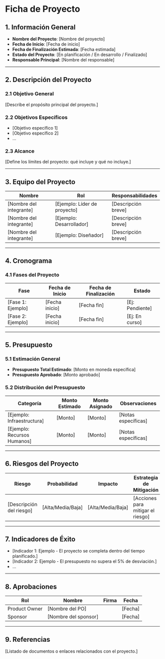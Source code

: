 # **Ficha de Proyecto**

## **1. Información General**
- **Nombre del Proyecto**: [Nombre del proyecto]
- **Fecha de Inicio**: [Fecha de inicio]
- **Fecha de Finalización Estimada**: [Fecha estimada]
- **Estado del Proyecto**: [En planificación / En desarrollo / Finalizado]
- **Responsable Principal**: [Nombre del responsable]

---

## **2. Descripción del Proyecto**
### **2.1 Objetivo General**
[Describe el propósito principal del proyecto.]

### **2.2 Objetivos Específicos**
- [Objetivo específico 1]
- [Objetivo específico 2]
- ...

### **2.3 Alcance**
[Define los límites del proyecto: qué incluye y qué no incluye.]

---

## **3. Equipo del Proyecto**
| Nombre                  | Rol                        | Responsabilidades                 |
|-------------------------|----------------------------|-----------------------------------|
| [Nombre del integrante] | [Ejemplo: Líder de proyecto] | [Descripción breve]              |
| [Nombre del integrante] | [Ejemplo: Desarrollador]    | [Descripción breve]              |
| [Nombre del integrante] | [Ejemplo: Diseñador]        | [Descripción breve]              |

---

## **4. Cronograma**
### **4.1 Fases del Proyecto**
| Fase                   | Fecha de Inicio | Fecha de Finalización | Estado      |
|------------------------|-----------------|-----------------------|-------------|
| [Fase 1: Ejemplo]      | [Fecha inicio]  | [Fecha fin]           | [Ej: Pendiente] |
| [Fase 2: Ejemplo]      | [Fecha inicio]  | [Fecha fin]           | [Ej: En curso]  |

---

## **5. Presupuesto**
### **5.1 Estimación General**
- **Presupuesto Total Estimado**: [Monto en moneda específica]
- **Presupuesto Aprobado**: [Monto aprobado]

### **5.2 Distribución del Presupuesto**
| Categoría              | Monto Estimado | Monto Asignado | Observaciones                     |
|------------------------|----------------|----------------|-----------------------------------|
| [Ejemplo: Infraestructura] | [Monto]       | [Monto]        | [Notas específicas]               |
| [Ejemplo: Recursos Humanos] | [Monto]       | [Monto]        | [Notas específicas]               |

---

## **6. Riesgos del Proyecto**
| Riesgo                 | Probabilidad   | Impacto         | Estrategia de Mitigación          |
|------------------------|----------------|-----------------|-----------------------------------|
| [Descripción del riesgo] | [Alta/Media/Baja] | [Alta/Media/Baja] | [Acciones para mitigar el riesgo] |

---

## **7. Indicadores de Éxito**
- [Indicador 1: Ejemplo - El proyecto se completa dentro del tiempo planificado.]
- [Indicador 2: Ejemplo - El presupuesto no supera el 5% de desviación.]
- ...

---

## **8. Aprobaciones**
| Rol           | Nombre              | Firma         | Fecha       |
|---------------|---------------------|---------------|-------------|
| Product Owner | [Nombre del PO]     |               | [Fecha]     |
| Sponsor       | [Nombre del sponsor]|               | [Fecha]     |

---

## **9. Referencias**
[Listado de documentos o enlaces relacionados con el proyecto.]
